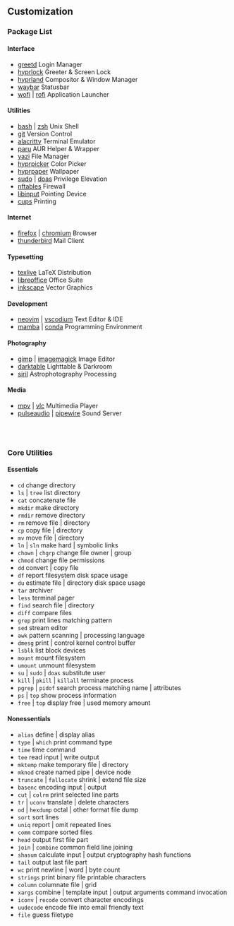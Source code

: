 ## Customization

### Package List

#### Interface

- [greetd](https://archlinux.org/packages/extra/x86_64/greetd/) Login Manager
- [hyprlock](https://archlinux.org/packages/extra/x86_64/hyprlock/) Greeter & Screen Lock
- [hyprland](https://archlinux.org/packages/extra/x86_64/hyprland/) Compositor & Window Manager
- [waybar](https://archlinux.org/packages/extra/x86_64/waybar/) Statusbar
- [wofi](https://archlinux.org/packages/extra/x86_64/wofi/) | [rofi](https://archlinux.org/packages/extra/x86_64/rofi/) Application Launcher

#### Utilities

- [bash](https://archlinux.org/packages/core/x86_64/bash/) | [zsh](https://archlinux.org/packages/extra/x86_64/zsh/) Unix Shell
- [git](https://archlinux.org/packages/extra/x86_64/git/) Version Control
- [alacritty](https://archlinux.org/packages/extra/x86_64/alacritty/) Terminal Emulator
- [paru](https://aur.archlinux.org/packages/paru) AUR Helper & Wrapper
- [yazi](https://archlinux.org/packages/extra/x86_64/yazi/) File Manager
- [hyprpicker](https://archlinux.org/packages/extra/x86_64/hyprpicker/) Color Picker
- [hyprpaper](https://archlinux.org/packages/extra/x86_64/hyprpaper/) Wallpaper
- [sudo](https://archlinux.org/packages/core/x86_64/sudo/) | [doas](https://archlinux.org/packages/extra/x86_64/opendoas/) Privilege Elevation
- [nftables](https://archlinux.org/packages/extra/x86_64/nftables/) Firewall
- [libinput](https://archlinux.org/packages/extra/x86_64/libinput/) Pointing Device
- [cups](https://archlinux.org/packages/extra/x86_64/cups/) Printing

#### Internet

- [firefox](https://archlinux.org/packages/extra/x86_64/firefox/) | [chromium](https://archlinux.org/packages/extra/x86_64/chromium/) Browser
- [thunderbird](https://archlinux.org/packages/extra/x86_64/thunderbird/) Mail Client

#### Typesetting

- [texlive](https://aur.archlinux.org/packages/texlive-installer) LaTeX Distribution
- [libreoffice](https://archlinux.org/packages/extra/x86_64/libreoffice-fresh/) Office Suite
- [inkscape](https://archlinux.org/packages/extra/x86_64/inkscape/) Vector Graphics

#### Development

- [neovim](https://archlinux.org/packages/extra/x86_64/neovim/) | [vscodium](https://aur.archlinux.org/packages/vscodium) Text Editor & IDE
- [mamba](https://aur.archlinux.org/packages/miniforge) | [conda](https://aur.archlinux.org/packages/miniforge) Programming Environment

#### Photography

- [gimp](https://archlinux.org/packages/extra/x86_64/gimp/) | [imagemagick](https://archlinux.org/packages/extra/x86_64/imagemagick/) Image Editor
- [darktable](https://archlinux.org/packages/extra/x86_64/darktable/) Lighttable & Darkroom
- [siril](https://aur.archlinux.org/packages/siril) Astrophotography Processing

#### Media

- [mpv](https://archlinux.org/packages/extra/x86_64/mpv/) | [vlc](https://archlinux.org/packages/extra/x86_64/vlc/) Multimedia Player
- [pulseaudio](https://archlinux.org/packages/extra/x86_64/pulseaudio/) | [pipewire](https://archlinux.org/packages/extra/x86_64/pipewire/) Sound Server

<br><br>

### Core Utilities

#### Essentials

- `cd` change directory
- `ls` | `tree` list directory
- `cat` concatenate file
- `mkdir` make directory
- `rmdir` remove directory
- `rm` remove file | directory
- `cp` copy file | directory
- `mv` move file | directory
- `ln` | `sln` make hard | symbolic links
- `chown` | `chgrp` change file owner | group
- `chmod` change file permissions
- `dd` convert | copy file
- `df` report filesystem disk space usage
- `du` estimate file | directory disk space usage
- `tar` archiver
- `less` terminal pager
- `find` search file | directory
- `diff` compare files
- `grep` print lines matching pattern
- `sed` stream editor
- `awk` pattern scanning | processing language
- `dmesg` print | control kernel control buffer
- `lsblk` list block devices
- `mount` mount filesystem
- `umount` unmount filesystem
- `su` | `sudo` | `doas` substitute user
- `kill` | `pkill` | `killall` terminate process
- `pgrep` | `pidof` search process matching name | attributes
- `ps` | `top` show process information
- `free` | `top` display free | used memory amount

#### Nonessentials

- `alias` define | display alias
- `type` | `which` print command type
- `time` time command
- `tee` read input | write output
- `mktemp` make temporary file | directory
- `mknod` create named pipe | device node
- `truncate` | `fallocate` shrink | extend file size
- `basenc` encoding input | output
- `cut` | `colrm` print selected line parts
- `tr` | `uconv` translate | delete characters
- `od` | `hexdump` octal | other format file dump
- `sort` sort lines
- `uniq` report | omit repeated lines
- `comm` compare sorted files
- `head` output first file part
- `join` | `combine` common field line joining
- `shasum` calculate input | output cryptography hash functions
- `tail` output last file part
- `wc` print newline | word | byte count
- `strings` print binary file printable characters
- `column` columnate file | grid
- `xargs` combine | template input | output arguments command invocation
- `iconv` | `recode` convert character encodings
- `uudecode` encode file into email friendly text
- `file` guess filetype
